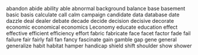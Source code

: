 abandon
abide
ability
able
abnormal
background
balance
base
basement
basic
basis
calculate
call
calm
campaign
candidate
data
database
date
dazzle
deal
dealer
debate
decade
decide
decision
decisive
decorate
economic
economical
economics
Leconomy
educate
education
effect
effective
efficient
efficiency
effort
fabric
fabricate
face
facet
factor
fade
fail
failure
fair
fairly
fall
fan
fancy
fascinate
gain
gamble
gap
gene
general
generalize
habit
habitat
hamper
handicap
shield
shift
shoulder
show
shower